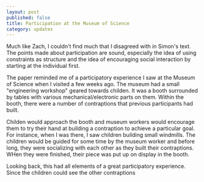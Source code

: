 ```yaml
---
layout: post
published: false
title: Participation at the Museum of Science
category: updates
---
```


Much like Zach, I couldn't find much that I disagreed with in Simon's text. The points made about participation are sound, especially the idea of using constraints as structure and the idea of encouraging social interaction by starting at the individual first.

The paper reminded me of a participatory experience I saw at the Museum of Science when I visited a few weeks ago. The museum had a small "engineering workshop" geared towards childen. It was a booth surrounded by tables with various mechanical/electronic parts on them. Within the booth, there were a number of contraptions that previous participants had built.

Childen would approach the booth and museum workers would encourage them to try their hand at building a contraption to achieve a particular goal. For instance, when I was there, I saw children building small windmills. The children would be guided for some time by the museum worker and before long, they were socializing with each other as they built their contraptions. WHen they were finished, their piece was put up on display in the booth.

Looking back, this had all elements of a great participatory experience. Since the children could see the other contraptions